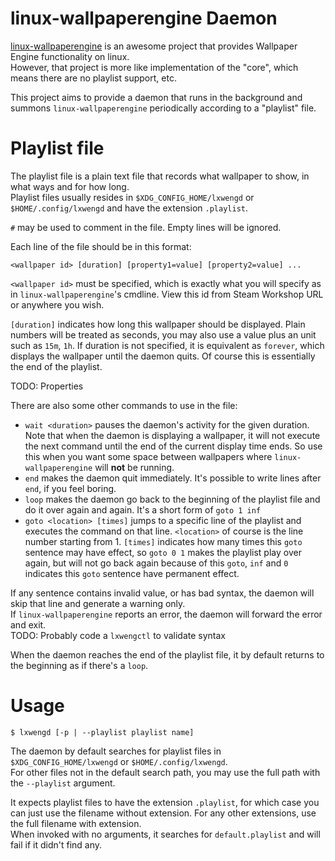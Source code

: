 # linux-wallpaperengine Daemon
[linux-wallpaperengine](https://github.com/Almamu/linux-wallpaperengine) is an awesome project that provides Wallpaper Engine functionality on linux.   
However, that project is more like implementation of the "core", which means there are no playlist support, etc.   

This project aims to provide a daemon that runs in the background and summons `linux-wallpaperengine` periodically according to a "playlist" file.   

# Playlist file
The playlist file is a plain text file that records what wallpaper to show, in what ways and for how long.   
Playlist files usually resides in `$XDG_CONFIG_HOME/lxwengd` or `$HOME/.config/lxwengd` and have the extension `.playlist`.   

`#` may be used to comment in the file. Empty lines will be ignored.   

Each line of the file should be in this format:   

```
<wallpaper id> [duration] [property1=value] [property2=value] ...
```
`<wallpaper id>` must be specified, which is exactly what you will specify as in `linux-wallpaperengine`'s cmdline. View this id from Steam Workshop URL or anywhere you wish.   

`[duration]` indicates how long this wallpaper should be displayed. Plain numbers will be treated as seconds, you may also use a value plus an unit such as `15m`, `1h`. If duration is not specified, it is equivalent as `forever`, which displays the wallpaper until the daemon quits. Of course this is essentially the end of the playlist.   

TODO: Properties

There are also some other commands to use in the file:
- `wait <duration>` pauses the daemon's activity for the given duration. Note that when the daemon is displaying a wallpaper, it will not execute the next command until the end of the current display time ends. So use this when you want some space between wallpapers where `linux-wallpaperengine` will **not** be running.   
- `end` makes the daemon quit immediately. It's possible to write lines after `end`, if you feel boring.   
- `loop` makes the daemon go back to the beginning of the playlist file and do it over again and again. It's a short form of `goto 1 inf`
- `goto <location> [times]` jumps to a specific line of the playlist and executes the command on that line. `<location>` of course is the line number starting from 1. `[times]` indicates how many times this `goto` sentence may have effect, so `goto 0 1` makes the playlist play over again, but will not go back again because of this `goto`, `inf` and `0` indicates this `goto` sentence have permanent effect.   

If any sentence contains invalid value, or has bad syntax, the daemon will skip that line and generate a warning only.   
If `linux-wallpaperengine` reports an error, the daemon will forward the error and exit.   
TODO: Probably code a `lxwengctl` to validate syntax

When the daemon reaches the end of the playlist file, it by default returns to the beginning as if there's a `loop`.   

# Usage
```
$ lxwengd [-p | --playlist playlist name]
```

The daemon by default searches for playlist files in `$XDG_CONFIG_HOME/lxwengd` or `$HOME/.config/lxwengd`.   
For other files not in the default search path, you may use the full path with the `--playlist` argument.   

It expects playlist files to have the extension `.playlist`, for which case you can just use the filename without extension. For any other extensions, use the full filename with extension.   
When invoked with no arguments, it searches for `default.playlist` and will fail if it didn't find any.   
